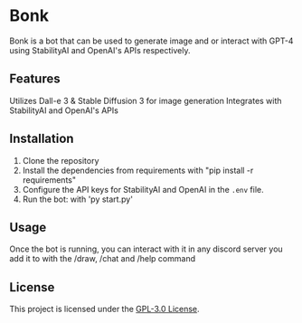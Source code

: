 # Bonk

Bonk is a bot that can be used to generate image and or interact with GPT-4 using StabilityAI and OpenAI's APIs respectively.

## Features

Utilizes Dall-e 3 & Stable Diffusion 3 for image generation
Integrates with StabilityAI and OpenAI's APIs

## Installation

1. Clone the repository
2. Install the dependencies from requirements with "pip install -r requirements"
3. Configure the API keys for StabilityAI and OpenAI in the `.env` file.
4. Run the bot: with 'py start.py'

## Usage

Once the bot is running, you can interact with it in any discord server you add it to with the /draw, /chat and /help command

## License

This project is licensed under the [GPL-3.0 License](LICENSE).